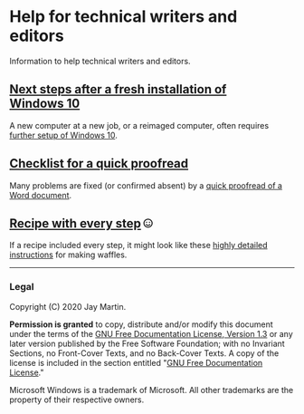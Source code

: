 # Help for technical writers and editors

Information to help technical writers and editors.

## [Next steps after a fresh installation of Windows&nbsp;10](/windows_setup)

A new computer at a new job, or a reimaged computer, often requires [further setup of Windows&nbsp;10](/windows_setup). 

## [Checklist for a quick proofread](/proofread_checklist)

Many problems are fixed (or confirmed absent) by a [quick proofread of a Word document](/proofread_checklist).

## [Recipe with every step](/make_waffles) <img src='far/smile.svg' alt='smile' height='16'>

If a recipe included every step, it might look like these [highly detailed instructions](/make_waffles) for making waffles.

---

### Legal

Copyright (C) 2020 Jay Martin. 

**Permission is granted** to copy, distribute and/or modify this document
under the terms of the [GNU Free Documentation License, Version 1.3](https://www.gnu.org/licenses/fdl-1.3.txt)
or any later version published by the Free Software Foundation; 
with no Invariant Sections, no Front-Cover Texts, and no Back-Cover Texts.
A copy of the license is included in the section entitled "[GNU Free Documentation License](fdl-1.3.md)."

Microsoft Windows is a trademark of Microsoft. All other trademarks are the property of their respective owners. 

<!--- --->
